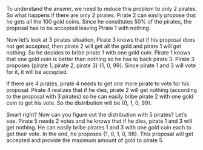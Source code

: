 To understand the answer, we need to reduce this problem to only 2 pirates. So what happens if there are only 2 pirates. Pirate 2 can easily propose that he gets all the 100 gold coins. Since he constitutes 50% of the pirates, the proposal has to be accepted leaving Pirate 1 with nothing.

Now let’s look at 3 pirates situation, Pirate 3 knows that if his proposal does not get accepted, then pirate 2 will get all the gold and pirate 1 will get nothing. So he decides to bribe pirate 1 with one gold coin. Pirate 1 knows that one gold coin is better than nothing so he has to back pirate 3. Pirate 3 proposes {pirate 1, pirate 2, pirate 3} {1, 0, 99}. Since pirate 1 and 3 will vote for it, it will be accepted.

If there are 4 pirates, pirate 4 needs to get one more pirate to vote for his proposal. Pirate 4 realizes that if he dies, pirate 2 will get nothing (according to the proposal with 3 pirates) so he can easily bribe pirate 2 with one gold coin to get his vote. So the distribution will be {0, 1, 0, 99}.

Smart right? Now can you figure out the distribution with 5 pirates? Let’s see. Pirate 5 needs 2 votes and he knows that if he dies, pirate 1 and 3 will get nothing. He can easily bribe pirates 1 and 3 with one gold coin each to get their vote. In the end, he proposes {1, 0, 1, 0, 98}. This proposal will get accepted and provide the maximum amount of gold to pirate 5.



